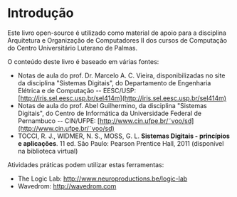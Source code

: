 # Introdução

Este livro open-source é utilizado como material de apoio para a disciplina Arquitetura e Organização de Computadores II dos cursos de Computação do Centro Universitário Luterano de Palmas.

O conteúdo deste livro é baseado em várias fontes:

* Notas de aula do prof. Dr. Marcelo A. C. Vieira, disponibilizadas no site da disciplina "Sistemas Digitais", do Departamento de Engenharia Elétrica e de Computação -- EESC/USP: [http://iris.sel.eesc.usp.br/sel414m](http://iris.sel.eesc.usp.br/sel414m)
* Notas de aula do prof. Abel Guilhermino, da disciplina "Sistemas Digitais", do Centro de Informática da Universidade Federal de Pernambuco -- CIN/UFPE: [http://www.cin.ufpe.br/˜voo/sd](http://www.cin.ufpe.br/˜voo/sd)
* TOCCI, R. J., WIDMER, N. S., MOSS, G. L. **Sistemas Digitais - princípios e aplicações**. 11 ed. São Paulo: Pearson Prentice Hall, 2011 \(disponível na biblioteca virtual\)

Atividades práticas podem utilizar estas ferramentas:

* The Logic Lab: http://www.neuroproductions.be/logic-lab
* Wavedrom: http://wavedrom.com



